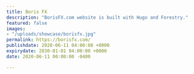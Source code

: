 ```yaml
---
title: Boris FX
description: "BorisFX.com website is built with Hugo and Forestry."
featured: false
images:
- "/uploads/showcase/borisfx.jpg"
permalink: https://borisfx.com/
publishdate: 2020-06-11 04:00:00 +0000
expirydate: 2030-01-01 04:00:00 +0000
date: 2020-06-11 00:00:00 -0400

---
```

